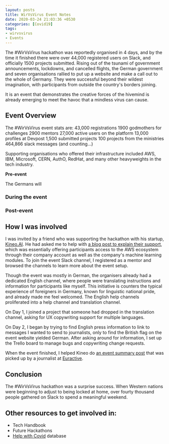 ```yaml
---
layout: posts
title: WirVsVirus Event Notes
date: 2020-03-24 21:03:36 +0530
categories: [Covid19]
tags:
- wirvsvirus
- Events
---
```


The #WirVsVirus hackathon was reportedly organised in 4 days, and by the time it finished there were over 44,000 registered users on Slack, and officially 1500 projects submitted. Rising out of the tsunami of government announcements, lockdowns, and cancelled flights, the German government and seven organisations rallied to put up a website and make a call out to the whole of Germany. They were successful beyond their wildest imagination, with participants from outside the country's borders joining. 

It is an event that demonstrates the creative forces of the hivemind is already emerging to meet the havoc that a mindless virus can cause.

## Event Overview
The #WirVsVirus event stats are:
43,000 registrations
1900 godmothers for challenges 
2900 mentors
27,000 active users on the platform
13,000 profiles at Devpost
1,500 submitted projects
100 projects from the ministries
464,866 slack messages (and counting...)

Supporting organisations who offered their infrastructure included AWS, IBM, Microsoft, CERN, AuthO, RedHat, and many other heavyweights in the tech industry. 

**Pre-event**

The Germans will 

### During the event

### Post-event

## How I was involved

I was invited by a friend who was supporting the hackathon with his startup, [Kineo.AI](https://kineo.ai). He had asked me to help with [a blog post to explain their support](https://medium.com/kineo-ai/kineo-ai-is-supporting-the-german-governments-wirvsvirus-hackathon-106798943f62), which was essentially offering participants access to the AWS ecosystem through their company account as well as the company's machine learning modules. To join the event Slack channel, I registered as a mentor and browsed the channels to learn more about the event setup. 

Though the event was mostly in German, the organisers already had a dedicated English channel, where people were translating instructions and information for participants like myself. This initiative is counters the typical experience of foreigners in Germany, known for linguistic national pride, and already made me feel welcomed. The English help channels proliferated into a help channel and translation channel. 

On Day 1, I joined a project that someone had dropped in the translation channel, asking for UX copywriting support for multiple languages.

On Day 2, I began by trying to find English press information to link to messages I wanted to send to journalists, only to find the British flag on the event website yielded German. After asking around for information, I set up the Trello board to manage bugs and copywriting change requests.

When the event finished, I helped Kineo do [an event summary post](https://medium.com/kineo-ai/highlights-from-the-epic-wirvsvirus-hackathon-in-germany-530790d41306) that was picked up by a journalist at [Euractive](https://www.euractiv.com/section/digital/news/german-covid19-hackathon-deliver-800-projects/).

## Conclusion
The #WirVsVirus hackathon was a surprise success. When Western nations were beginning to adjust to being locked at home, over fourty thousand people gathered on Slack to spend a meaningful weekend.

## Other resources to get involved in:

- Tech Handbook
- Future Hackathons
- [Help with Covid](https://helpwithcovid.com) database